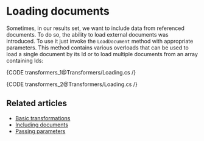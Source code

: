 # Loading documents

Sometimes, in our results set, we want to include data from referenced documents. To do so, the ability to load external documents was introduced. To use it just invoke the `LoadDocument` method with appropriate parameters. This method contains various overloads that can be used to load a single document by its Id or to load multiple documents from an array containing Ids:

{CODE transformers_1@Transformers/Loading.cs /}

{CODE transformers_2@Transformers/Loading.cs /}

## Related articles

- [Basic transformations](../transformers/basic-transformations)
- [Including documents](../transformers/including-documents)
- [Passing parameters](../transformers/passing-parameters)
